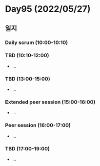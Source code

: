 # Day95 (2022/05/27)

## 일지

### Daily scrum (10:00-10:10)

### TBD (10:10-12:00)

  * ...

### TBD (13:00-15:00)

  * ...

### Extended peer session (15:00-16:00)

  * ...

### Peer session (16:00-17:00)

  * ...

### TBD (17:00-19:00)

  * ...

